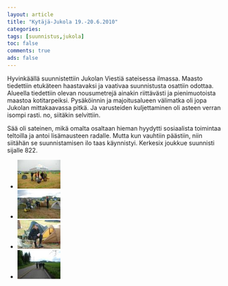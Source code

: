 ```yaml
---
layout: article 
title: "Kytäjä-Jukola 19.-20.6.2010" 
categories: 
tags: [suunnistus,jukola]
toc: false 
comments: true 
ads: false 
---
```


Hyvinkäällä suunnistettiin Jukolan Viestiä sateisessa ilmassa. Maasto
tiedettiin etukäteen haastavaksi ja vaativaa suunnistusta osattiin
odottaa. Alueella tiedettiin olevan nousumetrejä ainakin riittävästi ja
pienimuotoista maastoa kotitarpeiksi. Pysäköinnin ja majoitusalueen
välimatka oli jopa Jukolan mittakaavassa pitkä. Ja varusteiden
kuljettaminen oli asteen verran isompi rasti. no, siitäkin selvittiin.

Sää oli sateinen, mikä omalta osaltaan hieman hyydytti sosiaalista
toimintaa teltoilla ja antoi lisämausteen radalle. Mutta kun vauhtiin
päästiin, niin siitähän se suunnistamisen ilo taas käynnistyi. Kerkesix
joukkue suunnisti sijalle 822.

<div class="th-grid image-gallery" markdown="1">

-   [![](/images/jukola-2010/Thumbnails/Jukola20100619%20004.jpg)](/images/jukola-2010/Jukola20100619%20004.jpg)
-   [![](/images/jukola-2010/Thumbnails/Jukola20100619%20006.jpg)](/images/jukola-2010/Jukola20100619%20006.jpg)
-   [![](/images/jukola-2010/Thumbnails/Jukola20100619%20010.jpg)](/images/jukola-2010/Jukola20100619%20010.jpg)
-   [![](/images/jukola-2010/Thumbnails/Jukola20100619%20014.jpg)](/images/jukola-2010/Jukola20100619%20014.jpg)

</div>
